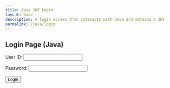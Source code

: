 ```yaml
---
title: Java JWT Login
layout: base
description: A login screen that interacts with Java and obtains a JWT  
permalink: /java/login
---
```


## Login Page (Java)

<!-- Login Form -->
<form action="javascript:login_user()">
    <p><label>
        User ID:
        <input type="text" name="uid" id="uid" required>
    </label></p>
    <p><label>
        Password:
        <input type="password" name="password" id="password" required>
    </label></p>
    <p>
        <button>Login</button>
    </p>
    <p id="error-message" style="color: red;"></p>
</form>

<script type="module">
    import { javaURI, options } from '/teacher_portfolio/assets/js/api/config.js';

    // Set the URLs for the endpoints used in this script.
    const URL = javaURI + '/authenticate';
    const redirect =  "{{site.baseurl}}" + '/java/database'; 

    // Method to login user
    window.login_user = function() {

        // Set body to include login data from HTML form
        const body = {
            email: document.getElementById("uid").value,
            password: document.getElementById("password").value,
        };

        // Modify the options to use the POST method and include the request body.
        const authOptions = {
            ...options, // This will copy all properties from options
            method: 'POST', // Override the method property
            cache: 'no-cache', // Set the cache property
            body: JSON.stringify(body)
        };

        document.getElementById("error-message").textContent = "";

        // Fetch JWT
        fetch(URL, authOptions)
        .then(response => {
            // trap error response from Web API
            if (!response.ok) {
                const errorMsg = 'Login error: ' + response.status;
                console.log(errorMsg);
                document.getElementById("error-message").textContent = errorMsg;
                return;
            }
            // Success!!!
            // Redirect to Database location
            window.location.href = redirect;
        })
        .catch(error => {
            // Handle network errors
            console.log('Possible CORS or service down error: ' + error);
            document.getElementById("error-message").textContent = 'Possible CORS or service down error: ' + error;
        });
    }


</script>
